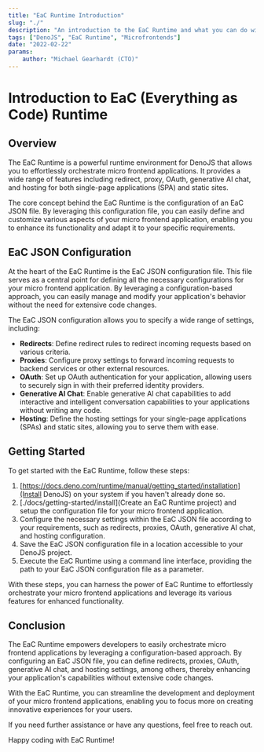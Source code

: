 ```yaml
---
title: "EaC Runtime Introduction"
slug: "./"
description: "An introduction to the EaC Runtime and what you can do with it"
tags: ["DenoJS", "EaC Runtime", "Microfrontends"]
date: "2022-02-22"
params:
    author: "Michael Gearhardt (CTO)"
---
```


# Introduction to EaC (Everything as Code) Runtime

## Overview
The EaC Runtime is a powerful runtime environment for DenoJS that allows you to effortlessly orchestrate micro frontend applications. It provides a wide range of features including redirect, proxy, OAuth, generative AI chat, and hosting for both single-page applications (SPA) and static sites.

The core concept behind the EaC Runtime is the configuration of an EaC JSON file. By leveraging this configuration file, you can easily define and customize various aspects of your micro frontend application, enabling you to enhance its functionality and adapt it to your specific requirements.

## EaC JSON Configuration
At the heart of the EaC Runtime is the EaC JSON configuration file. This file serves as a central point for defining all the necessary configurations for your micro frontend application. By leveraging a configuration-based approach, you can easily manage and modify your application's behavior without the need for extensive code changes.

The EaC JSON configuration allows you to specify a wide range of settings, including:

- **Redirects**: Define redirect rules to redirect incoming requests based on various criteria.
- **Proxies**: Configure proxy settings to forward incoming requests to backend services or other external resources.
- **OAuth**: Set up OAuth authentication for your application, allowing users to securely sign in with their preferred identity providers.
- **Generative AI Chat**: Enable generative AI chat capabilities to add interactive and intelligent conversation capabilities to your applications without writing any code.
- **Hosting**: Define the hosting settings for your single-page applications (SPAs) and static sites, allowing you to serve them with ease.

## Getting Started
To get started with the EaC Runtime, follow these steps:

1. [https://docs.deno.com/runtime/manual/getting_started/installation](Install DenoJS) on your system if you haven't already done so.
2. [./docs/getting-started/install](Create an EaC Runtime project) and setup the configuration file for your micro frontend application.
3. Configure the necessary settings within the EaC JSON file according to your requirements, such as redirects, proxies, OAuth, generative AI chat, and hosting configuration.
4. Save the EaC JSON configuration file in a location accessible to your DenoJS project.
5. Execute the EaC Runtime using a command line interface, providing the path to your EaC JSON configuration file as a parameter.

With these steps, you can harness the power of EaC Runtime to effortlessly orchestrate your micro frontend applications and leverage its various features for enhanced functionality.

## Conclusion
The EaC Runtime empowers developers to easily orchestrate micro frontend applications by leveraging a configuration-based approach. By configuring an EaC JSON file, you can define redirects, proxies, OAuth, generative AI chat, and hosting settings, among others, thereby enhancing your application's capabilities without extensive code changes.

With the EaC Runtime, you can streamline the development and deployment of your micro frontend applications, enabling you to focus more on creating innovative experiences for your users.

If you need further assistance or have any questions, feel free to reach out.

Happy coding with EaC Runtime!